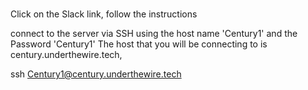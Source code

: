 # 
Click on the Slack link, follow the instructions 

connect to the server via SSH using the host name 'Century1' and the Password 'Century1' 
The host that you will be connecting to is century.underthewire.tech, 

ssh Century1@century.underthewire.tech
